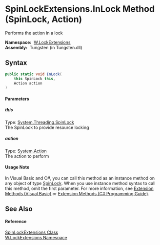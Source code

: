SpinLockExtensions.InLock Method (SpinLock, Action)
===================================================
   Performs the action in a lock

  **Namespace:**  [W.LockExtensions][1]  
  **Assembly:**  Tungsten (in Tungsten.dll)

Syntax
------

```csharp
public static void InLock(
	this SpinLock this,
	Action action
)
```

#### Parameters

##### *this*
Type: [System.Threading.SpinLock][2]  
The SpinLock to provide resource locking

##### *action*
Type: [System.Action][3]  
The action to perform

#### Usage Note
In Visual Basic and C#, you can call this method as an instance method on any object of type [SpinLock][2]. When you use instance method syntax to call this method, omit the first parameter. For more information, see [Extension Methods (Visual Basic)][4] or [Extension Methods (C# Programming Guide)][5].

See Also
--------

#### Reference
[SpinLockExtensions Class][6]  
[W.LockExtensions Namespace][1]  

[1]: ../README.md
[2]: http://msdn.microsoft.com/en-us/library/dd270862
[3]: http://msdn.microsoft.com/en-us/library/bb534741
[4]: http://msdn.microsoft.com/en-us/library/bb384936.aspx
[5]: http://msdn.microsoft.com/en-us/library/bb383977.aspx
[6]: README.md